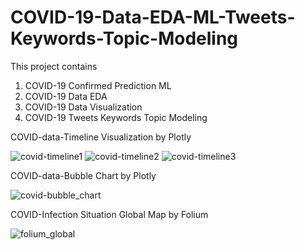 # COVID-19-Data-EDA-ML-Tweets-Keywords-Topic-Modeling

This project contains 
1. COVID-19 Confirmed Prediction ML
2. COVID-19 Data EDA
3. COVID-19 Data Visualization
4. COVID-19 Tweets Keywords Topic Modeling  

COVID-data-Timeline Visualization by Plotly


![covid-timeline1](https://user-images.githubusercontent.com/20104945/91414000-e268c480-e886-11ea-9f28-944b6ec752c9.png)
![covid-timeline2](https://user-images.githubusercontent.com/20104945/91414001-e3015b00-e886-11ea-87ec-f0646585f79d.png)
![covid-timeline3](https://user-images.githubusercontent.com/20104945/91414003-e3015b00-e886-11ea-9f5f-7941b238e1ea.png)



COVID-data-Bubble Chart by Plotly


![covid-bubble_chart](https://user-images.githubusercontent.com/20104945/91413998-e1379780-e886-11ea-8fba-7849da5f3e2c.png)



COVID-Infection Situation Global Map by Folium


![folium_global](https://user-images.githubusercontent.com/20104945/91414018-e72d7880-e886-11ea-97d4-ec9037e65589.PNG)
